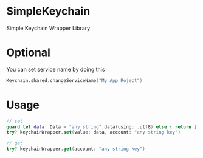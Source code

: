 # SimpleKeychain

Simple Keychain Wrapper Library

# Optional

You can set service name by doing this

```swift
Keychain.shared.changeServiceName("My App Roject")
```

# Usage

```swift
// set 
guard let data: Data = "any string".data(using: .utf8) else { return }
try? keychainWrapper.set(value: data, account: "any string key")

// get 
try? keychainWrapper.get(account: "any string key")
```
